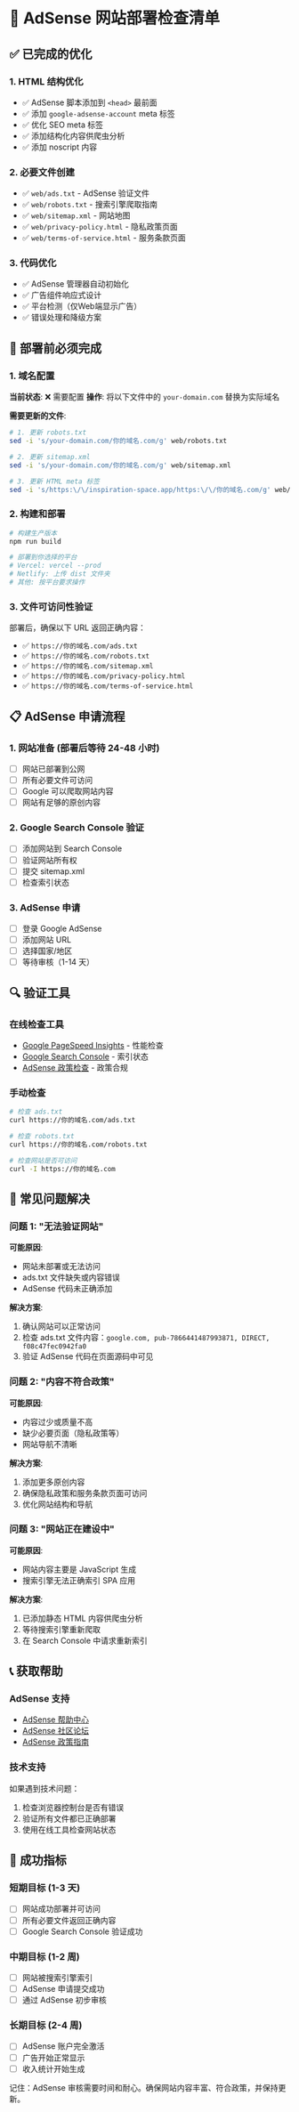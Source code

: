 # 🚀 AdSense 网站部署检查清单

## ✅ 已完成的优化

### 1. HTML 结构优化
- ✅ AdSense 脚本添加到 `<head>` 最前面
- ✅ 添加 `google-adsense-account` meta 标签
- ✅ 优化 SEO meta 标签
- ✅ 添加结构化内容供爬虫分析
- ✅ 添加 noscript 内容

### 2. 必要文件创建
- ✅ `web/ads.txt` - AdSense 验证文件
- ✅ `web/robots.txt` - 搜索引擎爬取指南
- ✅ `web/sitemap.xml` - 网站地图
- ✅ `web/privacy-policy.html` - 隐私政策页面
- ✅ `web/terms-of-service.html` - 服务条款页面

### 3. 代码优化
- ✅ AdSense 管理器自动初始化
- ✅ 广告组件响应式设计
- ✅ 平台检测（仅Web端显示广告）
- ✅ 错误处理和降级方案

## 🔧 部署前必须完成

### 1. 域名配置
**当前状态**: ❌ 需要配置
**操作**: 将以下文件中的 `your-domain.com` 替换为实际域名

**需要更新的文件**:
```bash
# 1. 更新 robots.txt
sed -i 's/your-domain.com/你的域名.com/g' web/robots.txt

# 2. 更新 sitemap.xml  
sed -i 's/your-domain.com/你的域名.com/g' web/sitemap.xml

# 3. 更新 HTML meta 标签
sed -i 's/https:\/\/inspiration-space.app/https:\/\/你的域名.com/g' web/index.html
```

### 2. 构建和部署
```bash
# 构建生产版本
npm run build

# 部署到你选择的平台
# Vercel: vercel --prod
# Netlify: 上传 dist 文件夹
# 其他: 按平台要求操作
```

### 3. 文件可访问性验证
部署后，确保以下 URL 返回正确内容：

- ✅ `https://你的域名.com/ads.txt`
- ✅ `https://你的域名.com/robots.txt`  
- ✅ `https://你的域名.com/sitemap.xml`
- ✅ `https://你的域名.com/privacy-policy.html`
- ✅ `https://你的域名.com/terms-of-service.html`

## 📋 AdSense 申请流程

### 1. 网站准备 (部署后等待 24-48 小时)
- [ ] 网站已部署到公网
- [ ] 所有必要文件可访问
- [ ] Google 可以爬取网站内容
- [ ] 网站有足够的原创内容

### 2. Google Search Console 验证
- [ ] 添加网站到 Search Console
- [ ] 验证网站所有权
- [ ] 提交 sitemap.xml
- [ ] 检查索引状态

### 3. AdSense 申请
- [ ] 登录 Google AdSense
- [ ] 添加网站 URL
- [ ] 选择国家/地区
- [ ] 等待审核（1-14 天）

## 🔍 验证工具

### 在线检查工具
- [Google PageSpeed Insights](https://pagespeed.web.dev/) - 性能检查
- [Google Search Console](https://search.google.com/search-console) - 索引状态
- [AdSense 政策检查](https://support.google.com/adsense/answer/48182) - 政策合规

### 手动检查
```bash
# 检查 ads.txt
curl https://你的域名.com/ads.txt

# 检查 robots.txt
curl https://你的域名.com/robots.txt

# 检查网站是否可访问
curl -I https://你的域名.com
```

## 🚨 常见问题解决

### 问题 1: "无法验证网站"
**可能原因**:
- 网站未部署或无法访问
- ads.txt 文件缺失或内容错误
- AdSense 代码未正确添加

**解决方案**:
1. 确认网站可以正常访问
2. 检查 ads.txt 文件内容：`google.com, pub-7866441487993871, DIRECT, f08c47fec0942fa0`
3. 验证 AdSense 代码在页面源码中可见

### 问题 2: "内容不符合政策"
**可能原因**:
- 内容过少或质量不高
- 缺少必要页面（隐私政策等）
- 网站导航不清晰

**解决方案**:
1. 添加更多原创内容
2. 确保隐私政策和服务条款页面可访问
3. 优化网站结构和导航

### 问题 3: "网站正在建设中"
**可能原因**:
- 网站内容主要是 JavaScript 生成
- 搜索引擎无法正确索引 SPA 应用

**解决方案**:
1. 已添加静态 HTML 内容供爬虫分析
2. 等待搜索引擎重新爬取
3. 在 Search Console 中请求重新索引

## 📞 获取帮助

### AdSense 支持
- [AdSense 帮助中心](https://support.google.com/adsense/)
- [AdSense 社区论坛](https://support.google.com/adsense/community)
- [AdSense 政策指南](https://support.google.com/adsense/answer/48182)

### 技术支持
如果遇到技术问题：
1. 检查浏览器控制台是否有错误
2. 验证所有文件都已正确部署
3. 使用在线工具检查网站状态

## 🎯 成功指标

### 短期目标 (1-3 天)
- [ ] 网站成功部署并可访问
- [ ] 所有必要文件返回正确内容
- [ ] Google Search Console 验证成功

### 中期目标 (1-2 周)  
- [ ] 网站被搜索引擎索引
- [ ] AdSense 申请提交成功
- [ ] 通过 AdSense 初步审核

### 长期目标 (2-4 周)
- [ ] AdSense 账户完全激活
- [ ] 广告开始正常显示
- [ ] 收入统计开始生成

记住：AdSense 审核需要时间和耐心。确保网站内容丰富、符合政策，并保持更新。